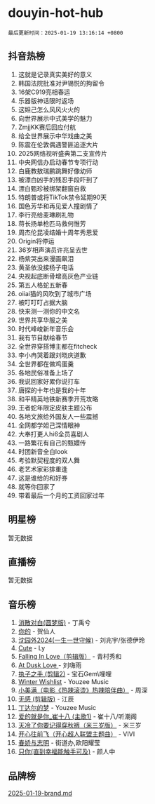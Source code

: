 # douyin-hot-hub

`最后更新时间：2025-01-19 13:16:14 +0800`

## 抖音热榜

1. 这就是记录真实美好的意义
1. 韩国法院批准对尹锡悦的拘留令
1. 16架C919亮相春运
1. 乐器版神话限时返场
1. 这妲己怎么风风火火的
1. 向世界展示中式美学的魅力
1. ZmjjKK赛后回应付航
1. 给全世界展示中华戏曲之美
1. 陈震在伦敦偶遇警匪追逐大片
1. 2025网络视听盛典第二支宣传片
1. 中央网信办启动春节专项行动
1. 白鹿教敖瑞鹏跳舞好像幼师
1. 被漂白凶手的残忍手段吓到了
1. 漂白甄珍被绑架翻窗自救
1. 特朗普或将TikTok禁令延期90天
1. 国色芳华和再见爱人撞剧情了
1. 李行亮给麦琳刷礼物
1. 蒋长扬单枪匹马救何惟芳
1. 周杰伦昆凌结婚十周年秀恩爱
1. Origin将停运
1. 36岁相声演员许兆呈去世
1. 杨紫哭出来漫画飙泪
1. 黄圣依没接杨子电话
1. 央视起底断骨增高灰色产业链
1. 第五人格蛇五新春
1. oiiai猫的风吹到了城市广场
1. 被叮叮叮占据大脑
1. 快来测一测你的中文名
1. 世界共享华服之美
1. 时代峰峻新年音乐会
1. 我有节目献给春节
1. 全世界穿搭博主都在fitcheck
1. 李小冉哭着跟刘晓庆道歉
1. 全世界都在做鸡蛋羹
1. 各地民俗准备上场了
1. 我说回家好累你说打车
1. 唐探的十年也是我的十年
1. 和平精英地铁新赛季开荒攻略
1. 王者蛇年限定皮肤主题公布
1. 各地文旅给外国友人一些震撼
1. 全网都学妲己深情眼神
1. 大奉打更人hi6全员喜剧人
1. 一路繁花有自己的甄嬛传
1. 时团新音全白look
1. 考验默契程度的双人舞
1. 老艺术家彩排重逢
1. 这是谁给的和好券
1. 就等你回家了
1. 带着最后一个月的工资回家过年

## 明星榜

暂无数据

## 直播榜

暂无数据

## 音乐榜

1. [消散对白(圆梦版)](https://sf5-hl-cdn-tos.douyinstatic.com/obj/tos-cn-ve-2774/og4jB5I5IizzoZVAAAzWgBMAsMDWoArfwBOiFs) - 丁禹兮
1. [你的](https://sf5-hl-cdn-tos.douyinstatic.com/obj/tos-cn-ve-2774/oYuIeKf42jB7sEV6B2upMdpYAgfrQWj0FeRegh) - 贺仙人
1. [沈园外2024(一生一世守候)](https://sf5-hl-cdn-tos.douyinstatic.com/obj/tos-cn-ve-2774/oAIYMHGCmKaYKFDd6FZBf9AfMfx1eErAAEJAFH) - 刘兆宇/张德伊玲
1. [Cute](https://sf5-hl-cdn-tos.douyinstatic.com/obj/tos-cn-ve-2774/o4IbIzHWKAAB4wsS5qMBRiiAlEBGTpQRNfFvuo) - Ly
1. [Falling In Love（剪辑版）](https://sf5-hl-cdn-tos.douyinstatic.com/obj/tos-cn-ve-2774/o8ajpA8zzgBPahbBIO8AcKGBLJezFCRd1wfP9f) - 青村秀和
1. [ At Dusk  Love ](https://sf5-hl-cdn-tos.douyinstatic.com/obj/tos-cn-ve-2774/o8CrpCf5CaYgI4ZrtQgMQAFEfuGqNnRSDQAPBc) - 刘嗨雨
1. [执子之手 (剪辑2)](https://sf5-hl-cdn-tos.douyinstatic.com/obj/tos-cn-ve-2774/oUoZLQjCc31XzqsBnBQUNgeKtYPBcgbFDwtfcu) - 宝石Gem\哩哩
1. [Winter Wishlist](https://sf5-hl-cdn-tos.douyinstatic.com/obj/tos-cn-ve-2774/oIIgUOeamCFCVAzxN6MFRLIBlLGpUqQxeeHrLE) - Youzee Music
1. [小美满（电影《热辣滚烫》热辣陪伴曲）](https://sf5-hl-cdn-tos.douyinstatic.com/obj/tos-cn-ve-2774/o0GAn2lSgfZIDUgtevCGDQYnFg4CwnrBaxbTZL) - 周深
1. [无感 (剪辑版)](https://sf3-cdn-tos.douyinstatic.com/obj/tos-cn-ve-2774/o0eIsUzJBDlQaQFC5OFlgbMEZC1TFYBftOBn6p) - 江辰
1. [丁达尔的梦](https://sf5-hl-cdn-tos.douyinstatic.com/obj/tos-cn-ve-2774/oMU3WirUZBVQkAC9ccG5P2IQirziZM2RTInUY) - Youzee Music
1. [爱的就是你_崔十八 (主歌1)](https://sf5-hl-cdn-tos.douyinstatic.com/obj/tos-cn-ve-2774/oI5BO5DhFZ6UTcNCnZaOCBLtZ7WIMQGfgnXf5E) - 崔十八/听潮阁
1. [天冷了你要记得穿秋裤（米三岁版）](https://sf5-hl-cdn-tos.douyinstatic.com/obj/tos-cn-ve-2774/oQlIwVIDWiZ6BQilAorS7MA0AgCkQDvcZAdm1) - 米三岁
1. [开心往前飞（开心超人联盟主题曲）](https://sf5-hl-cdn-tos.douyinstatic.com/obj/tos-cn-ve-2774/9d8fb7c82cf1421fb93a9fe925275e0a) - VIVI
1. [春娇与志明](https://sf5-hl-cdn-tos.douyinstatic.com/obj/tos-cn-ve-2774/e530d8fceb7044b39707d7f9ff54add1) - 街道办,欧阳耀莹
1. [只你(直到幸福能触手可及)](https://sf5-hl-cdn-tos.douyinstatic.com/obj/tos-cn-ve-2774/o0lBkRDzFTeaVSUz3ZZSCBVtZ5DIMQGfgmEAuE) - 颜人中

## 品牌榜

[2025-01-19-brand.md](2025-01-19-brand.md)
